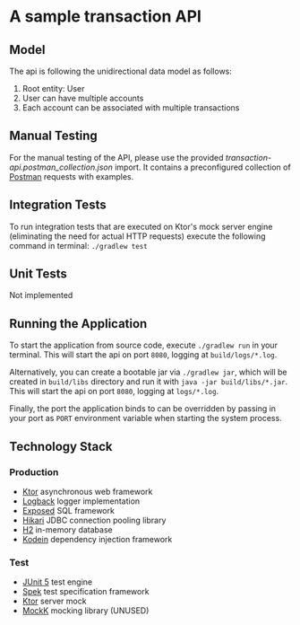 # A sample transaction API

## Model
The api is following the unidirectional data model as follows:
  1. Root entity: User
  2. User can have multiple accounts
  3. Each account can be associated with multiple transactions
  
## Manual Testing
For the manual testing of the API, please use the provided *transaction-api.postman_collection.json* import.
It contains a preconfigured collection of [Postman](https://www.getpostman.com/downloads/) requests with examples.

## Integration Tests
To run integration tests that are executed on Ktor's mock server engine (eliminating the need for actual HTTP requests)
execute the following command in terminal: `./gradlew test`

## Unit Tests
Not implemented

## Running the Application
To start the application from source code, execute `./gradlew run` in your terminal. 
This will start the api on port `8080`, logging at `build/logs/*.log`.

Alternatively, you can create a bootable jar via `./gradlew jar`, which will be created in `build/libs` directory 
and run it with `java -jar build/libs/*.jar`. 
This will start the api on port `8080`, logging at `logs/*.log`.

Finally, the port the application binds to can be overridden by passing in your port as `PORT` environment variable when starting the system process.

## Technology Stack
### Production
* [Ktor](https://ktor.io/) asynchronous web framework
* [Logback](https://logback.qos.ch/) logger implementation
* [Exposed](https://www.kotlinresources.com/library/exposed/) SQL framework
* [Hikari](https://brettwooldridge.github.io/HikariCP/) JDBC connection pooling library
* [H2](https://h2database.com) in-memory database
* [Kodein](https://kodein.org/) dependency injection framework

### Test
* [JUnit 5](https://junit.org/junit5/) test engine
* [Spek](https://spekframework.org/) test specification framework
* [Ktor](https://ktor.io/) server mock
* [MockK](https://mockk.io/) mocking library (UNUSED)